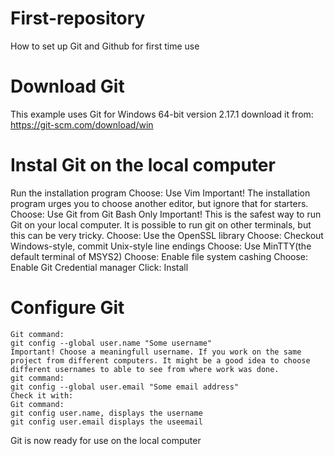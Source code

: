 # First-repository
How to set up Git and Github for first time use
# Download Git
This example uses Git for Windows 64-bit version 2.17.1
download it from: https://git-scm.com/download/win
# Instal Git on the local computer
Run the installation program
Choose: Use Vim
Important! The installation program urges you to choose another editor, but ignore that for starters.
Choose: Use Git from Git Bash Only
Important! This is the safest way to run Git on your local computer. It is possible to run git on other terminals, but this can be very tricky.
Choose: Use the OpenSSL library
Choose: Checkout Windows-style, commit Unix-style line endings
Choose: Use MinTTY(the default terminal of MSYS2)
Choose: Enable file system cashing
Choose: Enable Git Credential manager
Click: Install
# Configure Git
```
Git command:
git config --global user.name "Some username"
Important! Choose a meaningfull username. If you work on the same project from different computers. It might be a good idea to choose
different usernames to able to see from where work was done. 
git command:
git config --global user.email "Some email address"
Check it with:
Git command:
git config user.name, displays the username
git config user.email displays the useemail
```
Git is now ready for use on the local computer

